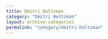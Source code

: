 ```yaml
---
title: Dmitri Holtzman
category: "Dmitri Holtzman"
layout: archive-categories
permalink: "category/dmitri-holtzman"
---
```


